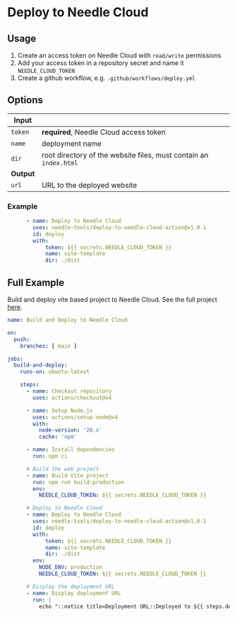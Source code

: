 # Deploy to Needle Cloud

## Usage

1) Create an access token on Needle Cloud with `read/write` permissions
2) Add your access token in a repository secret and name it `NEEDLE_CLOUD_TOKEN`
3) Create a github workflow, e.g. `.github/workflows/deploy.yml`

## Options

|Input||
|-|-|
| `token`| **required**, Needle Cloud access token
| `name` | deployment name
| `dir` | root directory of the website files, must contain an `index.html`
| **Output** | |
| `url` | URL to the deployed website |

### Example
```yml
      - name: Deploy to Needle Cloud
        uses: needle-tools/deploy-to-needle-cloud-action@v1.0.1
        id: deploy
        with:
            token: ${{ secrets.NEEDLE_CLOUD_TOKEN }}
            name: vite-template
            dir: ./dist
```

## Full Example

Build and deploy vite based project to Needle Cloud. See the full project [here](https://github.com/needle-engine/vite-template).

```yml
name: Build and Deploy to Needle Cloud

on:
  push:
    branches: [ main ]

jobs:
  build-and-deploy:
    runs-on: ubuntu-latest

    steps:
      - name: Checkout repository
        uses: actions/checkout@v4

      - name: Setup Node.js
        uses: actions/setup-node@v4
        with:
          node-version: '20.x'
          cache: 'npm'

      - name: Install dependencies
        run: npm ci

      # Build the web project
      - name: Build Vite project
        run: npm run build:production
        env:
          NEEDLE_CLOUD_TOKEN: ${{ secrets.NEEDLE_CLOUD_TOKEN }}

      # Deploy to Needle Cloud
      - name: Deploy to Needle Cloud
        uses: needle-tools/deploy-to-needle-cloud-action@v1.0.1
        id: deploy
        with:
            token: ${{ secrets.NEEDLE_CLOUD_TOKEN }}
            name: vite-template
            dir: ./dist
        env:
          NODE_ENV: production
          NEEDLE_CLOUD_TOKEN: ${{ secrets.NEEDLE_CLOUD_TOKEN }}

      # Display the deployment URL
      - name: Display deployment URL
        run: |
          echo "::notice title=Deployment URL::Deployed to ${{ steps.deploy.outputs.url }}"
```